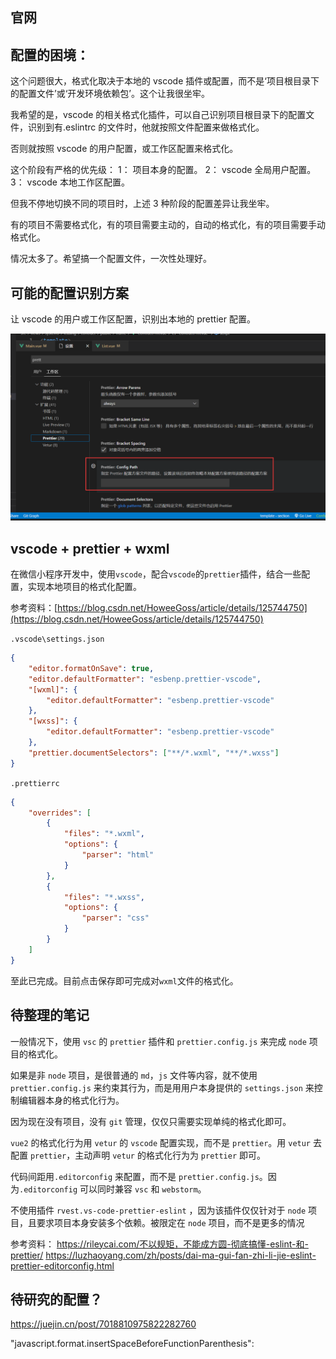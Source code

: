 ## 官网

## 配置的困境：

这个问题很大，格式化取决于本地的 vscode 插件或配置，而不是‘项目根目录下的配置文件’或‘开发环境依赖包’。这个让我很坐牢。

我希望的是，vscode 的相关格式化插件，可以自己识别项目根目录下的配置文件，识别到有.eslintrc 的文件时，他就按照文件配置来做格式化。

否则就按照 vscode 的用户配置，或工作区配置来格式化。

这个阶段有严格的优先级：
1： 项目本身的配置。
2： vscode 全局用户配置。
3： vscode 本地工作区配置。

但我不停地切换不同的项目时，上述 3 种阶段的配置差异让我坐牢。

有的项目不需要格式化，有的项目需要主动的，自动的格式化，有的项目需要手动格式化。

情况太多了。希望搞一个配置文件，一次性处理好。

## 可能的配置识别方案

让 vscode 的用户或工作区配置，识别出本地的 prettier 配置。

![image-20221020100452727](https://raw.githubusercontent.com/RuanZhongNan/img-store/main/img/image-20221020100452727.png)

## vscode + prettier + wxml

在微信小程序开发中，使用`vscode`，配合`vscode`的`prettier`插件，结合一些配置，实现本地项目的格式化配置。

参考资料：[https://blog.csdn.net/HoweeGoss/article/details/125744750](https://blog.csdn.net/HoweeGoss/article/details/125744750)

`.vscode\settings.json`

```json
{
	"editor.formatOnSave": true,
	"editor.defaultFormatter": "esbenp.prettier-vscode",
	"[wxml]": {
		"editor.defaultFormatter": "esbenp.prettier-vscode"
	},
	"[wxss]": {
		"editor.defaultFormatter": "esbenp.prettier-vscode"
	},
	"prettier.documentSelectors": ["**/*.wxml", "**/*.wxss"]
}
```

`.prettierrc`

```json
{
	"overrides": [
		{
			"files": "*.wxml",
			"options": {
				"parser": "html"
			}
		},
		{
			"files": "*.wxss",
			"options": {
				"parser": "css"
			}
		}
	]
}
```

至此已完成。目前点击保存即可完成对`wxml`文件的格式化。

## 待整理的笔记

一般情况下，使用 `vsc` 的 `prettier` 插件和 `prettier.config.js` 来完成 `node` 项目的格式化。

如果是非 `node` 项目，是很普通的 `md`，`js` 文件等内容，就不使用 `prettier.config.js` 来约束其行为，而是用用户本身提供的 `settings.json` 来控制编辑器本身的格式化行为。

因为现在没有项目，没有 `git` 管理，仅仅只需要实现单纯的格式化即可。

`vue2` 的格式化行为用 `vetur` 的 `vscode` 配置实现，而不是 `prettier`。用 `vetur` 去配置 `prettier`，主动声明 `vetur` 的格式化行为为 `prettier` 即可。

代码间距用`.editorconfig` 来配置，而不是 `prettier.config.js`。因为`.editorconfig` 可以同时兼容 `vsc` 和 `webstorm`。

不使用插件 `rvest.vs-code-prettier-eslint` ，因为该插件仅仅针对于 `node` 项目，且要求项目本身安装多个依赖。被限定在 `node` 项目，而不是更多的情况

参考资料：
https://rileycai.com/不以规矩，不能成方圆-彻底搞懂-eslint-和-prettier/
https://luzhaoyang.com/zh/posts/dai-ma-gui-fan-zhi-li-jie-eslint-prettier-editorconfig.html

## 待研究的配置？

https://juejin.cn/post/7018810975822282760

"javascript.format.insertSpaceBeforeFunctionParenthesis":
